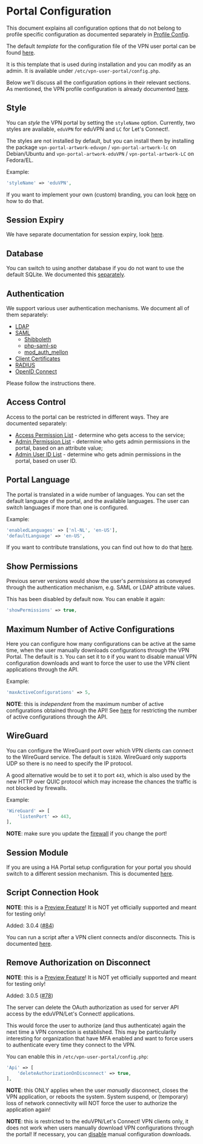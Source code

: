 # Portal Configuration

This document explains all configuration options that do not belong to profile
specific configuration as documented separately in 
[Profile Config](PROFILE_CONFIG.md).

The default _template_ for the configuration file of the VPN user portal can
be found 
[here](https://git.sr.ht/~fkooman/vpn-user-portal/tree/v3/item/config/config.php.example).

It is this template that is used during installation and you can modify as an
admin. It is available under `/etc/vpn-user-portal/config.php`.

Below we'll discuss all the configuration options in their relevant sections. 
As mentioned, the VPN profile configuration is already documented 
[here](PROFILE_CONFIG.md).

## Style

You can _style_ the VPN portal by setting the `styleName` option. Currently, 
two styles are available, `eduVPN` for eduVPN and `LC` for Let's Connect!. 

The styles are not installed by default, but you can install them by 
installing the package `vpn-portal-artwork-eduvpn` / `vpn-portal-artwork-lc` 
on Debian/Ubuntu and `vpn-portal-artwork-eduVPN` / `vpn-portal-artwork-LC` on 
Fedora/EL.

Example:

```php
'styleName' => 'eduVPN',
```

If you want to implement your own (custom) branding, you can look 
[here](CUSTOM_BRANDING.md) on how to do that.

## Session Expiry

We have separate documentation for session expiry, look 
[here](SESSION_EXPIRY.md).

## Database

You can switch to using another database if you do not want to use the default 
SQLite. We documented this [separately](DATABASE.md).

## Authentication

We support various user authentication mechanisms. We document all of them 
separately:

* [LDAP](LDAP.md)
* [SAML](SAML.md)
  * [Shibboleth](SHIBBOLETH_SP.md)
  * [php-saml-sp](PHP_SAML_SP.md)
  * [mod_auth_mellon](MOD_AUTH_MELLON.md)
* [Client Certificates](CLIENT_CERT_AUTH.md)
* [RADIUS](RADIUS.md)
* [OpenID Connect](MOD_AUTH_OPENIDC.md)

Please follow the instructions there.

## Access Control

Access to the portal can be restricted in different ways. They are documented
separately:

* [Access Permission List](ACL.md#access-to-the-service) - determine who gets
  access to the service;
* [Admin Permission List](PORTAL_ADMIN.md#permission) - determine who gets 
  admin permissions in the portal, based on an attribute value;
* [Admin User ID List](PORTAL_ADMIN.md#user-id) - determine who gets admin 
  permissions in the portal, based on user ID.

## Portal Language

The portal is translated in a wide number of languages. You can set the 
default language of the portal, and the available languages. The user can 
switch languages if more than one is configured.

Example:

```php
'enabledLanguages' => ['nl-NL', 'en-US'],
'defaultLanguage' => 'en-US',
```

If you want to contribute translations, you can find out how to do that 
[here](CONTRIBUTE_TRANSLATIONS.md).

## Show Permissions

Previous server versions would show the user's _permissions_ as conveyed 
through the authentication mechanism, e.g. SAML or LDAP attribute values.

This has been disabled by default now. You can enable it again:

```php
'showPermissions' => true,
```

## Maximum Number of Active Configurations

Here you can configure how many configurations can be active at the same time,
when the user manually downloads configurations through the VPN Portal. The
default is `3`. You can set it to `0` if you want to disable manual VPN 
configuration downloads and want to force the user to use the VPN client 
applications through the API.

Example:

```php
'maxActiveConfigurations' => 5,
```

**NOTE**: this is _independent_ from the maximum number of active 
configurations obtained through the API! See 
[here](#maximum-number-of-active-api-configurations) for restricting the number 
of active configurations through the API.

## WireGuard

You can configure the WireGuard port over which VPN clients can connect to the
WireGuard service. The default is `51820`. WireGuard only supports UDP so there
is no need to specify the IP protocol.

A good alternative would be to set it to port `443`, which is also used by the
new HTTP over QUIC protocol which may increase the chances the traffic is not
blocked by firewalls.

Example:

```php
'WireGuard' => [
    'listenPort' => 443,
],
```

**NOTE**: make sure you update the [firewall](FIREWALL.md) if you change the 
port!

## Session Module

If you are using a HA Portal setup configuration for your portal you should
switch to a different session mechanism. This is documented 
[here](HA_PORTAL.md).

## Script Connection Hook

**NOTE**: this is a [Preview Feature](PREVIEW_FEATURES.md)! It is NOT yet 
officially supported and meant for testing only!

 Added: 3.0.4 ([#84](https://todo.sr.ht/~eduvpn/server/84))

You can run a script after a VPN client connects and/or disconnects. This is
documented [here](SCRIPT_CONNECTION_HOOK.md).

## Remove Authorization on Disconnect

**NOTE**: this is a [Preview Feature](PREVIEW_FEATURES.md)! It is NOT yet 
officially supported and meant for testing only!

Added: 3.0.5 ([#78](https://todo.sr.ht/~eduvpn/server/78))

The server can delete the OAuth authorization as used for server API access by 
the eduVPN/Let's Connect! applications.

This would force the user to authorize (and thus authenticate) again the next
time a VPN connection is established. This may be particularlly interesting for
organization that have MFA enabled and want to force users to authenticate 
every time they connect to the VPN.

You can enable this in `/etc/vpn-user-portal/config.php`:

```php
'Api' => [
    'deleteAuthorizationOnDisconnect' => true,
],
```

**NOTE**: this ONLY applies when the user *manually* disconnect, closes the 
VPN application, or reboots the system. System suspend, or (temporary) loss of
network connectivity will NOT force the user to authorize the application 
again!

**NOTE**: this is restricted to the eduVPN/Let's Connect! VPN clients only, it 
does not work when users manually download VPN configurations through the 
portal! If necessary, you can 
[disable](#maximum-number-of-active-configurations) manual configuration 
downloads.